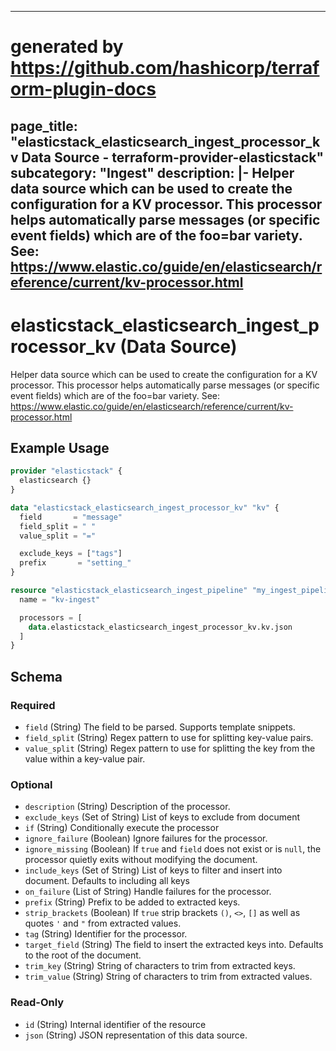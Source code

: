 
---
# generated by https://github.com/hashicorp/terraform-plugin-docs
page_title: "elasticstack_elasticsearch_ingest_processor_kv Data Source - terraform-provider-elasticstack"
subcategory: "Ingest"
description: |-
  Helper data source which can be used to create the configuration for a KV processor. This processor helps automatically parse messages (or specific event fields) which are of the foo=bar variety. See: https://www.elastic.co/guide/en/elasticsearch/reference/current/kv-processor.html
---

# elasticstack_elasticsearch_ingest_processor_kv (Data Source)

Helper data source which can be used to create the configuration for a KV processor. This processor helps automatically parse messages (or specific event fields) which are of the foo=bar variety. See: https://www.elastic.co/guide/en/elasticsearch/reference/current/kv-processor.html

## Example Usage

```terraform
provider "elasticstack" {
  elasticsearch {}
}

data "elasticstack_elasticsearch_ingest_processor_kv" "kv" {
  field       = "message"
  field_split = " "
  value_split = "="

  exclude_keys = ["tags"]
  prefix       = "setting_"
}

resource "elasticstack_elasticsearch_ingest_pipeline" "my_ingest_pipeline" {
  name = "kv-ingest"

  processors = [
    data.elasticstack_elasticsearch_ingest_processor_kv.kv.json
  ]
}
```

<!-- schema generated by tfplugindocs -->
## Schema

### Required

- `field` (String) The field to be parsed. Supports template snippets.
- `field_split` (String) Regex pattern to use for splitting key-value pairs.
- `value_split` (String) Regex pattern to use for splitting the key from the value within a key-value pair.

### Optional

- `description` (String) Description of the processor.
- `exclude_keys` (Set of String) List of keys to exclude from document
- `if` (String) Conditionally execute the processor
- `ignore_failure` (Boolean) Ignore failures for the processor.
- `ignore_missing` (Boolean) If `true` and `field` does not exist or is `null`, the processor quietly exits without modifying the document.
- `include_keys` (Set of String) List of keys to filter and insert into document. Defaults to including all keys
- `on_failure` (List of String) Handle failures for the processor.
- `prefix` (String) Prefix to be added to extracted keys.
- `strip_brackets` (Boolean) If `true` strip brackets `()`, `<>`, `[]` as well as quotes `'` and `"` from extracted values.
- `tag` (String) Identifier for the processor.
- `target_field` (String) The field to insert the extracted keys into. Defaults to the root of the document.
- `trim_key` (String) String of characters to trim from extracted keys.
- `trim_value` (String) String of characters to trim from extracted values.

### Read-Only

- `id` (String) Internal identifier of the resource
- `json` (String) JSON representation of this data source.
